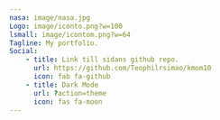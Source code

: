 ```yaml
---
nasa: image/nasa.jpg
Logo: image/iconto.png?w=100
lsmall: image/icontom.png?w=64
Tagline: My portfolio.
Social:
    - title: Link till sidans github repo.
      url: https://github.com/Teophilrsimao/kmom10
      icon: fab fa-github
    - title: Dark Mode
      url: ?action=theme
      icon: fas fa-moon
---
```

